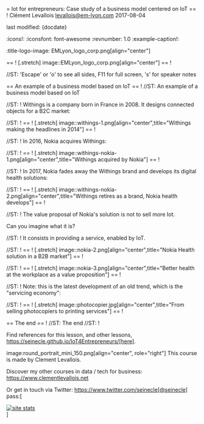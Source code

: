 = Iot for entrepreneurs: Case study of a business model centered on IoT
== !
Clément Levallois <levallois@em-lyon.com>
2017-08-04

last modified: {docdate}

:icons!:
:iconsfont:   font-awesome
:revnumber: 1.0
:example-caption!:

:title-logo-image: EMLyon_logo_corp.png[align="center"]

== !
[.stretch]
image::EMLyon_logo_corp.png[align="center"]
== !


//ST: 'Escape' or 'o' to see all sides, F11 for full screen, 's' for speaker notes

== An example of a business model based on IoT
== !
//ST: An example of a business model based on IoT

//ST: !
Withings is a company born in France in 2008. It designs connected objects for a B2C market:


//ST: !
== !
[.stretch]
image::withings-1.png[align="center",title="Withings making the headlines in 2014"]
== !



//ST: !
In 2016, Nokia acquires Withings:

//ST: !
== !
[.stretch]
image::withings-nokia-1.png[align="center",title="Withings acquired by Nokia"]
== !


//ST: !
In 2017, Nokia fades away the Withings brand and develops its digital health solutions:

//ST: !
== !
[.stretch]
image::withings-nokia-2.png[align="center",title="Withings retires as a brand, Nokia health develops"]
== !


//ST: !
The value proposal of Nokia's solution is not to sell more Iot.

Can you imagine what it is?

//ST: !
It consists in providing a service, enabled by IoT.

//ST: !
== !
[.stretch]
image::nokia-2.png[align="center",title="Nokia Health solution in a B2B market"]
== !


//ST: !
== !
[.stretch]
image::nokia-3.png[align="center",title="Better health at the workplace as a value proposition"]
== !


//ST: !
Note: this is the latest development of an old trend, which is the "servicing economy":

//ST: !
== !
[.stretch]
image::photocopier.jpg[align="center",title="From selling photocopiers to printing services"]
== !



== The end
== !
//ST: The end
//ST: !

Find references for this lesson, and other lessons, https://seinecle.github.io/IoT4Entrepreneurs/[here].

image:round_portrait_mini_150.png[align="center", role="right"]
This course is made by Clement Levallois.

Discover my other courses in data / tech for business: https://www.clementlevallois.net

Or get in touch via Twitter: https://www.twitter.com/seinecle[@seinecle]
pass:[    <!-- Start of StatCounter Code for Default Guide -->
    <script type="text/javascript">
        var sc_project = 11410058;
        var sc_invisible = 1;
        var sc_security = "11410058";
        var scJsHost = (("https:" == document.location.protocol) ?
            "https://secure." : "http://www.");
        document.write("<sc" + "ript type='text/javascript' src='" +
            scJsHost +
            "statcounter.com/counter/counter.js'></" + "script>");
    </script>
    <noscript><div class="statcounter"><a title="site stats"
    href="http://statcounter.com/" target="_blank"><img
    class="statcounter"
    src="//c.statcounter.com/11410058/0/11410058/1/" alt="site
    stats"></a></div></noscript>
    <!-- End of StatCounter Code for Default Guide -->]
